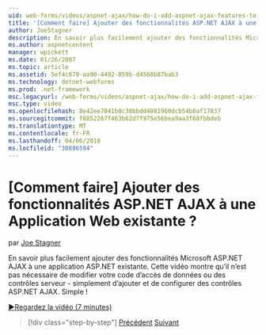 ```yaml
---
uid: web-forms/videos/aspnet-ajax/how-do-i-add-aspnet-ajax-features-to-an-existing-web-application
title: '[Comment faire] Ajouter des fonctionnalités ASP.NET AJAX à une Application Web existante ? | Microsoft Docs'
author: JoeStagner
description: En savoir plus facilement ajouter des fonctionnalités Microsoft ASP.NET AJAX à une application ASP.NET existante. Cette vidéo montre qu’il est inutile de modifier votre serve...
ms.author: aspnetcontent
manager: wpickett
ms.date: 01/26/2007
ms.topic: article
ms.assetid: 5ef4c879-aa90-4492-859b-d4568b87bab3
ms.technology: dotnet-webforms
ms.prod: .net-framework
msc.legacyurl: /web-forms/videos/aspnet-ajax/how-do-i-add-aspnet-ajax-features-to-an-existing-web-application
msc.type: video
ms.openlocfilehash: 8e42ee7041b0c30bbdd4081960dcb54b6af17837
ms.sourcegitcommit: f8852267f463b62d7f975e56bea9aa3f68fbbdeb
ms.translationtype: MT
ms.contentlocale: fr-FR
ms.lasthandoff: 04/06/2018
ms.locfileid: "30886594"
---
```

<a name="how-do-i-add-aspnet-ajax-features-to-an-existing-web-application"></a>[Comment faire] Ajouter des fonctionnalités ASP.NET AJAX à une Application Web existante ?
====================
par [Joe Stagner](https://github.com/JoeStagner)

En savoir plus facilement ajouter des fonctionnalités Microsoft ASP.NET AJAX à une application ASP.NET existante. Cette vidéo montre qu’il n’est pas nécessaire de modifier votre code d’accès de données ou des contrôles serveur - simplement d’ajouter et de configurer des contrôles ASP.NET AJAX. Simple !

[&#9654;Regardez la vidéo (7 minutes)](https://channel9.msdn.com/Blogs/ASP-NET-Site-Videos/how-do-i-add-aspnet-ajax-features-to-an-existing-web-application)

> [!div class="step-by-step"]
> [Précédent](how-do-i-make-client-side-network-callbacks-with-aspnet-ajax.md)
> [Suivant](how-do-i-aspnet-ajax-enable-an-existing-web-service.md)
